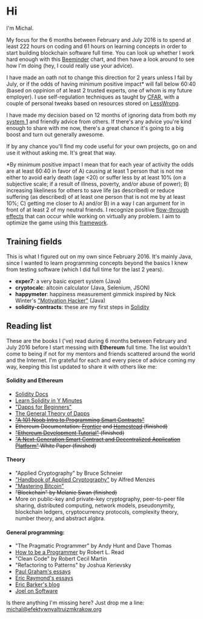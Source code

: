 # Hi

I'm Michal. 

My focus for the 6 months between February and July 2016 is to spend at least 222 hours on coding and 61 hours on learning concepts in order to start building blockchain software full time. You can look up whether I work hard enough with this [Beeminder] chart, and then have a look around to see how I'm doing (hey, I could really use your advice).

I have made an oath not to change this direction for 2 years unless I fail by July, or if the odds of having minimum positive impact* will fall below 60:40 (based on oppinion of at least 2 trusted experts, one of whom is my future employer). I use self-regulation techniques as taught by [CFAR], with a couple of personal tweaks based on resources stored on [LessWrong].

I have made my decision based on 12 months of ignoring data from both my [system 1] and friendly advice from others. If there's any advice you're kind enough to share with me now, there's a great chance it's going to a big boost and turn out generally awesome. 

If by any chance you'll find my code useful for your own projects, go on and use it without asking me. It's great that way.

*By minimum positive impact I mean that for each year of activity the odds are at least 60:40 in favor of A) causing at least 1 person that is not me either to avoid early death (age <20) or suffer less by at least 10% (on a subjective scale; if a result of illness, poverty, and/or abuse of power); B) increasing likeliness for others to save life (as described) or reduce suffering (as described) of at least one person that is not me by at least 10%; C) getting me closer to A) and/or B) in a way I can argument for in front of at least 2 of my neutral friends. I recognize positive [flow-through effects] that can occur while working on virtually any problem. I aim to optimize the game using this [framework]. 

## Training fields

This is what I figured out on my own since February 2016. It's mainly Java, since I wanted to learn programming concepts beyond the  basics I knew from testing software (which I did full time for the last 2 years).

- **exper7**: a very basic expert system (Java)
- **cryptocalc**: altcoin calculator (Java, Selenium, JSON)
- **happymeter**: happiness measurement gimmick inspired by Nick Winter's ["Motivation Hacker"] (Java)
- **solidity-contracts**: these are my first steps in [Solidity]

## Reading list

These are the books I ('ve) read during 6 months between February and July 2016 before I start messing with **Ethereum** full time. The list wouldn't come to being if not for my mentors and friends scattered around the world and the Internet. I'm grateful for each and every piece of advice coming my way, keeping this list updated to share it with others like me:

#### Solidity and Ethereum
- [Solidity Docs]
- [Learn Solidity in Y Minutes]
- ["Dapps for Beginners"]  
- [The General Theory of Dapps]
- ~~["A 101 Noob Intro to Programming Smart Contracts"]~~
- ~~Ethereum Documentation: [Frontier] and [Homestead] (finished)~~
- ~~["Ethereum Development Tutorial"] (finished)~~
- ~~["A Next-Generation Smart Contract and Decentralized Application Platform"] White Paper (finished)~~

#### Theory
- "Applied Cryptography" by Bruce Schneier  
- ["Handbook of Applied Cryptography"] by Alfred Menzes  
- ["Mastering Bitcoin"]  
- ~~"Blockchain" by Melanie Swan (finished)~~
- More on public-key and private-key cryptography, peer-to-peer file sharing, distributed computing, network models, pseudonymity, blockchain ledgers, cryptocurrency protocols, complexity theory, number theory, and abstract algbra.

#### General programming:
- "The Pragmatic Programmer" by Andy Hunt and Dave Thomas
- [How to be a Programmer] by Robert L. Read
- "Clean Code" by Robert Cecil Martin
- "Refactoring to Patterns" by Joshua Kerievsky
- [Paul Graham's essays]
- [Eric Raymond's essays]
- [Eric Barker's blog]
- [Joel on Software]

Is there anything I'm missing here? Just drop me a line: michal@efektywnyaltruizmkrakow.org


[system 1]: http://bigthink.com/errors-we-live-by/kahnemans-mind-clarifying-biases
["Handbook of Applied Cryptography"]: http://cacr.uwaterloo.ca/hac/
["Mastering Bitcoin"]: https://github.com/bitcoinbook/bitcoinbook
["A 101 Noob Intro to Programming Smart Contracts"]: http://consensys.github.io/developers/articles/101-noob-intro/
["Dapps for Beginners"]: https://dappsforbeginners.wordpress.com/
["A Next-Generation Smart Contract and Decentralized Application Platform"]: https://github.com/ethereum/wiki/wiki/White-Paper
["Ethereum Development Tutorial"]: https://github.com/ethereum/wiki/wiki/Ethereum-Development-Tutorial
[Beeminder]: https://www.beeminder.com/michal_t/goals/code
[CFAR]: http://rationality.org
[EA]: http://www.effectivealtruism.org
["Motivation Hacker"]: http://www.nickwinter.net/the-motivation-hacker
[Solidity]: https://solidity.readthedocs.org/en/latest/
[Paul Graham's essays]: http://www.paulgraham.com/articles.html
[Eric Raymond's essays]: http://www.catb.org/esr/writings/
[How to be a Programmer]: https://github.com/braydie/HowToBeAProgrammer
[LessWrong]: http://lesswrong.com/
[Eric Barker's blog]: http://www.bakadesuyo.com/about/
[The General Theory of Dapps]: https://github.com/DavidJohnstonCEO/DecentralizedApplications
[Homestead]: https://ethereum-homestead.readthedocs.org/en/latest/
[Frontier]: https://ethereum.gitbooks.io/frontier-guide/content/
[Solidity Docs]: http://solidity.readthedocs.org/en/latest/solidity-in-depth.html
[Learn Solidity in Y Minutes]: https://learnxinyminutes.com/docs/solidity/
[Joel on Software]: http://www.joelonsoftware.com/
[flow-through effects]: http://blog.givewell.org/2013/05/15/flow-through-effects/
[framework]: https://docs.google.com/document/d/1prRQQOviesyJDtW-_9x8nvK3WHh5O0i5GVCy2N_WDWQ/edit
